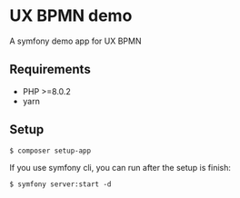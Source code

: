# UX BPMN demo
A symfony demo app for UX BPMN

## Requirements
* PHP >=8.0.2
* yarn

## Setup
```shell
$ composer setup-app
```
If you use symfony cli, you can run after the setup is finish:
```shell
$ symfony server:start -d
```